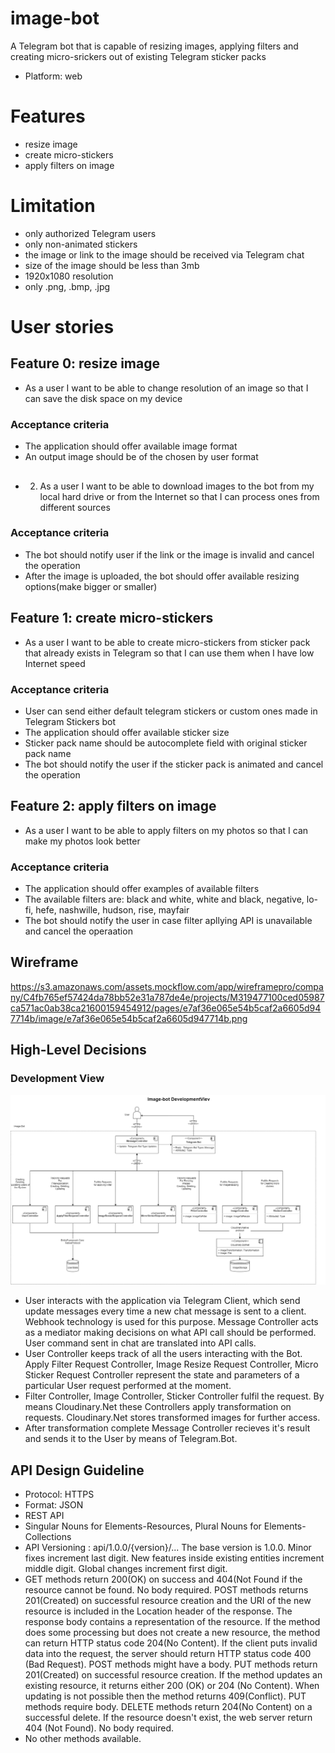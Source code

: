 # image-bot
A Telegram bot that is capable of resizing images, applying filters and creating micro-srickers out of existing Telegram sticker packs 
- Platform: web
# Features
- resize image
- create micro-stickers
- apply filters on image
# Limitation
- only authorized Telegram users
- only non-animated stickers
- the image or link to the image should be received via Telegram chat
- size of the image should be less than 3mb
- 1920x1080 resolution
- only .png, .bmp, .jpg
# User stories
## Feature 0: resize image
- As a user I want to be able to change resolution of an image so that I can save the disk space on my device
### Acceptance criteria
- The application should offer available image format
- An output image should be of the chosen by user format
##
- 2. As a user I want to be able to download images to the bot from my local hard drive or from the Internet so that I can process ones from different sources
### Acceptance criteria
- The bot should notify user if the link or the image is invalid and cancel the operation
- After the image is uploaded, the bot should offer available resizing options(make bigger or smaller)
## Feature 1: create micro-stickers
- As a user I want to be able to create micro-stickers from sticker pack that already exists in Telegram so that I can use them when I have low Internet speed
### Acceptance criteria
- User can send either default telegram stickers or custom ones made in Telegram Stickers bot
- The application should offer available sticker size
- Sticker pack name should be autocomplete field with original sticker pack name
- The bot should notify the user if the sticker pack is animated and cancel the operation
## Feature 2: apply filters on image
- As a user I want to be able to apply filters on my photos so that I can make my photos look better
### Acceptance criteria
- The application should offer examples of available filters
- The available filters are: black and white, white and black, negative, lo-fi, hefe, nashwille, hudson, rise, mayfair
- The bot should notify the user in case filter apllying API is unavailable and cancel the operaation
## Wireframe
https://s3.amazonaws.com/assets.mockflow.com/app/wireframepro/company/C4fb765ef57424da78bb52e31a787de4e/projects/M319477100ced05987ca571ac0ab38ca21600159454912/pages/e7af36e065e54b5caf2a6605d947714b/image/e7af36e065e54b5caf2a6605d947714b.png 
## High-Level Decisions
### Development View
![Development View](DevView.png "Development View")
- User interacts with the application via Telegram Client, which send update messages every time a new chat message is sent to a client. Webhook technology is used for this purpose. Message Controller acts as a mediator making decisions on what API call should be performed. User command sent in chat are translated into API calls.
- User Controller keeps track of all the users interacting with the Bot. Apply Filter Request Controller, Image Resize Request Controller, Micro Sticker Request Controller represent the state and parameters of a particular User request performed at the moment.
- Filter Controller, Image Controller, Sticker Controller fulfil the request. By means Cloudinary.Net these Controllers apply transformation on requests. Cloudinary.Net stores transformed images for further access.
- After transformation complete Message Controller recieves it's result and sends it to the User by means of Telegram.Bot.
## API Design Guideline
- Protocol: HTTPS
- Format: JSON
- REST API
- Singular Nouns for Elements-Resources, Plural Nouns for Elements-Collections
- API Versioning : api/1.0.0/{version}/... The base version is 1.0.0. Minor fixes increment last digit. New features inside existing entities increment middle digit. Global changes increment first digit.
- GET methods return 200(OK) on success and 404(Not Found if the resource cannot be found. No body required. POST methods returns 201(Created) on successful resource creation and the URI of the new resource is included in the Location header of the response. The response body contains a representation of the resource. If the method does some processing but does not create a new resource, the method can return HTTP status code 204(No Content). If the client puts invalid data into the request, the server should return HTTP status code 400 (Bad Request). POST methods might have a body. PUT methods return 201(Created) on successful resource creation. If the method updates an existing resource, it returns either 200 (OK) or 204 (No Content). When updating is not possible then the method returns 409(Conflict). PUT methods require body. DELETE methods return 204(No Content) on a successful delete. If the resource doesn't exist, the web server return 404 (Not Found). No body required.
- No other methods available.
